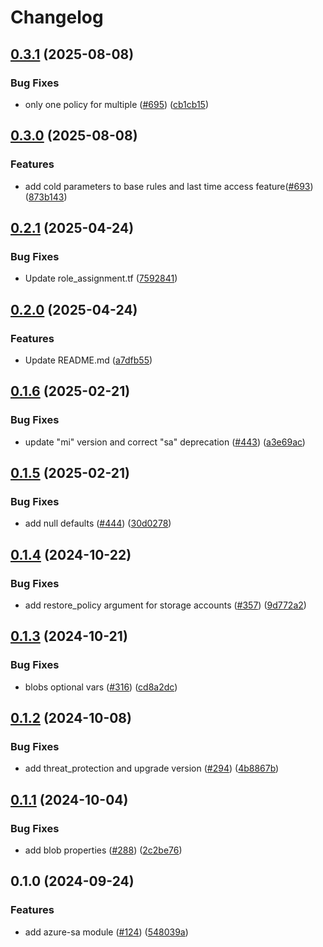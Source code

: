 # Changelog

## [0.3.1](https://github.com/prefapp/tfm/compare/azure-sa-v0.3.0...azure-sa-v0.3.1) (2025-08-08)


### Bug Fixes

* only one policy for multiple ([#695](https://github.com/prefapp/tfm/issues/695)) ([cb1cb15](https://github.com/prefapp/tfm/commit/cb1cb1563358ced277684f5b6bd4f8e07c050112))

## [0.3.0](https://github.com/prefapp/tfm/compare/azure-sa-v0.2.1...azure-sa-v0.3.0) (2025-08-08)


### Features

* add cold parameters to base rules and last time access feature([#693](https://github.com/prefapp/tfm/issues/693)) ([873b143](https://github.com/prefapp/tfm/commit/873b1439ee9d3d24f60232578c41f917573beca9))

## [0.2.1](https://github.com/prefapp/tfm/compare/azure-sa-v0.2.0...azure-sa-v0.2.1) (2025-04-24)


### Bug Fixes

* Update role_assignment.tf ([7592841](https://github.com/prefapp/tfm/commit/75928419415d74de12d2d38a602df7aa703c860e))

## [0.2.0](https://github.com/prefapp/tfm/compare/azure-sa-v0.1.6...azure-sa-v0.2.0) (2025-04-24)


### Features

* Update README.md ([a7dfb55](https://github.com/prefapp/tfm/commit/a7dfb55b83447cf3ef08d168ab756e791f322e7a))

## [0.1.6](https://github.com/prefapp/tfm/compare/azure-sa-v0.1.5...azure-sa-v0.1.6) (2025-02-21)


### Bug Fixes

* update "mi" version and correct "sa" deprecation ([#443](https://github.com/prefapp/tfm/issues/443)) ([a3e69ac](https://github.com/prefapp/tfm/commit/a3e69ac68e50ddbcd42d3f9ad279f41650d749a6))

## [0.1.5](https://github.com/prefapp/tfm/compare/azure-sa-v0.1.4...azure-sa-v0.1.5) (2025-02-21)


### Bug Fixes

* add null defaults ([#444](https://github.com/prefapp/tfm/issues/444)) ([30d0278](https://github.com/prefapp/tfm/commit/30d0278d1303fe668cf99c75e9ad0505bd34d6b3))

## [0.1.4](https://github.com/prefapp/tfm/compare/azure-sa-v0.1.3...azure-sa-v0.1.4) (2024-10-22)


### Bug Fixes

* add restore_policy argument for storage accounts ([#357](https://github.com/prefapp/tfm/issues/357)) ([9d772a2](https://github.com/prefapp/tfm/commit/9d772a2ef15df811868c48997ebdfee49a89ed59))

## [0.1.3](https://github.com/prefapp/tfm/compare/azure-sa-v0.1.2...azure-sa-v0.1.3) (2024-10-21)


### Bug Fixes

* blobs optional vars ([#316](https://github.com/prefapp/tfm/issues/316)) ([cd8a2dc](https://github.com/prefapp/tfm/commit/cd8a2dce100b71fc42fef013fb6263ca868aa658))

## [0.1.2](https://github.com/prefapp/tfm/compare/azure-sa-v0.1.1...azure-sa-v0.1.2) (2024-10-08)


### Bug Fixes

* add threat_protection and upgrade version ([#294](https://github.com/prefapp/tfm/issues/294)) ([4b8867b](https://github.com/prefapp/tfm/commit/4b8867b7268153de19905a74dae1bda846ad33e8))

## [0.1.1](https://github.com/prefapp/tfm/compare/azure-sa-v0.1.0...azure-sa-v0.1.1) (2024-10-04)


### Bug Fixes

* add blob properties ([#288](https://github.com/prefapp/tfm/issues/288)) ([2c2be76](https://github.com/prefapp/tfm/commit/2c2be7653bd52e836c9e428b09918f9a4eab12e5))

## 0.1.0 (2024-09-24)


### Features

* add azure-sa module ([#124](https://github.com/prefapp/tfm/issues/124)) ([548039a](https://github.com/prefapp/tfm/commit/548039a9ad549915a7f00ead8885aff35a55078d))
